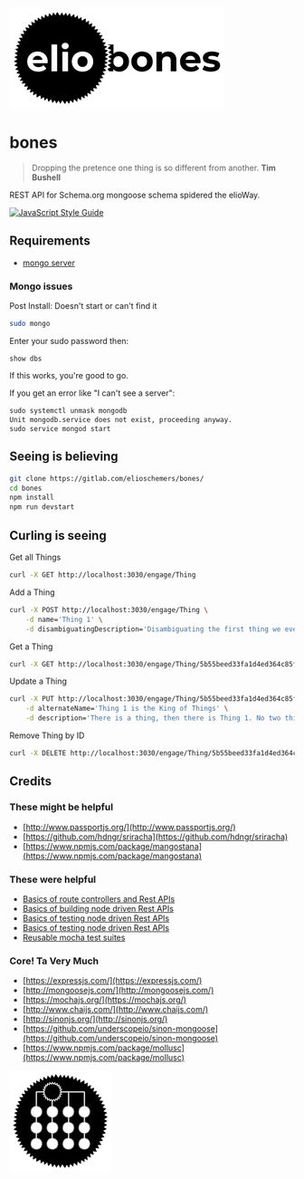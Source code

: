 ![](elio-bones-logo.png)

# bones

> Dropping the pretence one thing is so different from another.
**Tim Bushell**

REST API for Schema.org mongoose schema spidered the elioWay.

[![JavaScript Style Guide](https://img.shields.io/badge/code_style-standard-brightgreen.svg)](https://standardjs.com)

## Requirements

* [mongo server](https://docs.mongodb.com/manual/tutorial/install-mongodb-on-ubuntu/)

### Mongo issues

Post Install: Doesn't start or can't find it
```bash
sudo mongo
```
Enter your sudo password then:

```shell
show dbs
```
If this works, you're good to go.

If you get an error like "I can't see a server":
```
sudo systemctl unmask mongodb
Unit mongodb.service does not exist, proceeding anyway.
sudo service mongod start
```
## Seeing is believing

```bash
git clone https://gitlab.com/elioschemers/bones/
cd bones
npm install
npm run devstart
```
## Curling is seeing

Get all Things
```bash
curl -X GET http://localhost:3030/engage/Thing
```

Add a Thing
```bash
curl -X POST http://localhost:3030/engage/Thing \
    -d name='Thing 1' \
    -d disambiguatingDescription='Disambiguating the first thing we ever added'
```

Get a Thing
```bash
curl -X GET http://localhost:3030/engage/Thing/5b55beed33fa1d4ed364c85f
```

Update a Thing
```bash
curl -X PUT http://localhost:3030/engage/Thing/5b55beed33fa1d4ed364c85f \
    -d alternateName='Thing 1 is the King of Things' \
    -d description='There is a thing, then there is Thing 1. No two things are the same. Thing 1 is best.'
```

Remove Thing by ID
```bash
curl -X DELETE http://localhost:3030/engage/Thing/5b55beed33fa1d4ed364c85f
```

## Credits

### These might be helpful

* [http://www.passportjs.org/](http://www.passportjs.org/)
* [https://github.com/hdngr/sriracha](https://github.com/hdngr/sriracha)
* [https://www.npmjs.com/package/mangostana](https://www.npmjs.com/package/mangostana)

### These were helpful

* [Basics of route controllers and Rest APIs](https://www.codementor.io/olatundegaruba/nodejs-restful-apis-in-10-minutes-q0sgsfhbd)
* [Basics of building node driven Rest APIs](https://www.djamseed.com/2016/03/30/building-restful-apis-with-express-and-mongodb/)
* [Basics of testing node driven Rest APIs](https://medium.com/nongaap/beginners-guide-to-writing-mongodb-mongoose-unit-tests-using-mocha-chai-ab5bdf3d3b1d)
* [Basics of testing node driven Rest APIs](https://scotch.io/tutorials/test-a-node-restful-api-with-mocha-and-chai)
* [Reusable mocha test suites](https://stackoverflow.com/questions/26107027/running-mocha-setup-before-each-suite-rather-than-before-each-test)

### Core! Ta Very Much

* [https://expressjs.com/](https://expressjs.com/)
* [http://mongoosejs.com/](http://mongoosejs.com/)
* [https://mochajs.org/](https://mochajs.org/)
* [http://www.chaijs.com/](http://www.chaijs.com/)
* [http://sinonjs.org/](http://sinonjs.org/)
* [https://github.com/underscopeio/sinon-mongoose](https://github.com/underscopeio/sinon-mongoose)
* [https://www.npmjs.com/package/mollusc](https://www.npmjs.com/package/mollusc)

![](apple-touch-icon.png)
